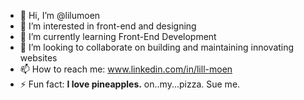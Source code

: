 - 👋 Hi, I’m @lilumoen
- 👀 I’m interested in front-end and designing
- 🌱 I’m currently learning Front-End Development
- 💞️ I’m looking to collaborate on building and maintaining innovating websites 
- 📫 How to reach me: www.linkedin.com/in/lill-moen
- ⚡ Fun fact: <strong>I love pineapples.</strong> on..my...pizza. Sue me.

<!---
lilumoen/lilumoen is a ✨ special ✨ repository because its `README.md` (this file) appears on your GitHub profile.
You can click the Preview link to take a look at your changes.
--->
